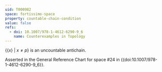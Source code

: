 ```yaml
---
uid: T000982
space: fortissimo-space
property: countable-chain-condition
value: false
refs:
  - doi: 10.1007/978-1-4612-6290-9_6
    name: Counterexamples in Topology
---
```

$\{\{x\}\ |\ x \neq p\}$ is an uncountable antichain.

Asserted in the General Reference Chart for space #24 in
{{doi:10.1007/978-1-4612-6290-9_6}}.
